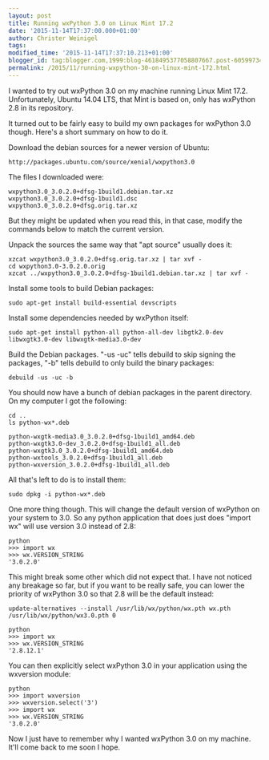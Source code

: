 ```yaml
---
layout: post
title: Running wxPython 3.0 on Linux Mint 17.2
date: '2015-11-14T17:37:00.000+01:00'
author: Christer Weinigel
tags:
modified_time: '2015-11-14T17:37:10.213+01:00'
blogger_id: tag:blogger.com,1999:blog-4618495377058807667.post-6059973465350912087
permalink: /2015/11/running-wxpython-30-on-linux-mint-172.html
---
```


I wanted to try out wxPython 3.0 on my machine running Linux Mint
17.2. Unfortunately, Ubuntu 14.04 LTS, that Mint is based on, only has
wxPython 2.8 in its repository.

It turned out to be fairly easy to build my own packages for wxPython
3.0 though.  Here's a short summary on how to do it.

Download the debian sources for a newer version of Ubuntu:

    http://packages.ubuntu.com/source/xenial/wxpython3.0

The files I downloaded were:

    wxpython3.0_3.0.2.0+dfsg-1build1.debian.tar.xz
    wxpython3.0_3.0.2.0+dfsg-1build1.dsc
    wxpython3.0_3.0.2.0+dfsg.orig.tar.xz

But they might be updated when you read this, in that case, modify the
commands below to match the current version.

Unpack the sources the same way that "apt source" usually does it:

    xzcat wxpython3.0_3.0.2.0+dfsg.orig.tar.xz | tar xvf -
    cd wxpython3.0-3.0.2.0.orig
    xzcat ../wxpython3.0_3.0.2.0+dfsg-1build1.debian.tar.xz | tar xvf -

Install some tools to build Debian packages:

    sudo apt-get install build-essential devscripts

Install some dependencies needed by wxPython itself:

    sudo apt-get install python-all python-all-dev libgtk2.0-dev libwxgtk3.0-dev libwxgtk-media3.0-dev

Build the Debian packages.  "-us -uc" tells debuild to skip signing
the packages, "-b" tells debuild to only build the binary packages:

    debuild -us -uc -b

You should now have a bunch of debian packages in the parent
directory.  On my computer I got the following:

    cd ..
    ls python-wx*.deb

    python-wxgtk-media3.0_3.0.2.0+dfsg-1build1_amd64.deb
    python-wxgtk3.0-dev_3.0.2.0+dfsg-1build1_all.deb
    python-wxgtk3.0_3.0.2.0+dfsg-1build1_amd64.deb
    python-wxtools_3.0.2.0+dfsg-1build1_all.deb
    python-wxversion_3.0.2.0+dfsg-1build1_all.deb

All that's left to do is to install them:

    sudo dpkg -i python-wx*.deb

One more thing though.  This will change the default version of
wxPython on your system to 3.0.  So any python application that does
just does "import wx" will use version 3.0 instead of 2.8:

    python
    >>> import wx
    >>> wx.VERSION_STRING
    '3.0.2.0'

This might break some other which did not expect that.  I have not
noticed any breakage so far, but if you want to be really safe, you
can lower the priority of wxPython 3.0 so that 2.8 will be the default
instead:

    update-alternatives --install /usr/lib/wx/python/wx.pth wx.pth /usr/lib/wx/python/wx3.0.pth 0

    python
    >>> import wx
    >>> wx.VERSION_STRING
    '2.8.12.1'

You can then explicitly select wxPython 3.0 in your application using
the wxversion module:

    python
    >>> import wxversion
    >>> wxversion.select('3')
    >>> import wx
    >>> wx.VERSION_STRING
    '3.0.2.0'

Now I just have to remember why I wanted wxPython 3.0 on my machine.  It'll come back to me soon I hope.


